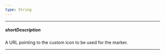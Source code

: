 ```yaml
---
type: String
---
```

---
##### shortDescription
A URL pointing to the custom icon to be used for the marker.

---
